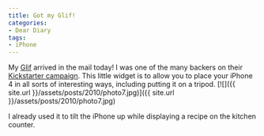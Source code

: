```yaml
---
title: Got my Glif!
categories:
- Dear Diary
tags:
- iPhone
---
```


My [Glif](http://www.theglif.com/) arrived in the mail today! I was one of the many backers on their [Kickstarter campaign](http://www.kickstarter.com/projects/danprovost/glif-iphone-4-tripod-mount-and-stand). This little widget is to allow you to place your iPhone 4 in all sorts of interesting ways, including putting it on a tripod.
[![]({{ site.url }}/assets/posts/2010/photo7.jpg)]({{ site.url }}/assets/posts/2010/photo7.jpg)

I already used it to tilt the iPhone up while displaying a recipe on the kitchen counter.
